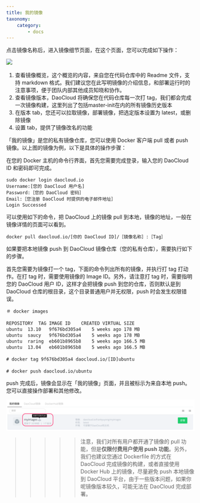 ```yaml
---
title: 我的镜像
taxonomy:
    category:
        - docs
---
```


点击镜像名称后，进入镜像细节页面，在这个页面，您可以完成如下操作：

![](DashboardDaoCloud1.png)

1. 查看镜像概览，这个概览的内容，来自您在代码仓库中的 Readme 文件，支持 markdown 格式。我们建议您在此写明镜像的介绍信息，和部署运行时的注意事项，便于团队内部其他成员知晓和协作。
2. 查看镜像版本，DaoCloud 将确保您在代码仓库每一次打 tag，我们都会完成一次镜像构建，这里列出了包括master-init在内的所有镜像历史版本
3. 在版本 tab，您还可以拉取镜像，部署镜像，把选定版本设置为 latest，或删除镜像
4. 设置 tab，提供了镜像改名的功能

「我的镜像」是您的私有镜像仓库，您可以使用 Docker 客户端 pull 或者 push 镜像。以上图的镜像为例，以下是具体的操作步骤：

在您的 Docker 主机的命令行界面，首先您需要完成登录，输入您的 DaoCloud ID 和密码即可完成。

```
sudo docker login daocloud.io
Username:[您的 DaoCloud 用户名]
Password:［您的 DaoCloud 密码］
Email:［您注册 DaoCloud 时提供的电子邮件地址］
Login Successed

```

可以使用如下的命令，把 DaoCloud 上的镜像 pull 到本地，镜像的地址，一般在镜像详情的页面可以看到。

```
docker pull daocloud.io/[你的 DaoCloud ID]/［镜像名称］:［Tag］  
```

如果要把本地镜像 push 到 DaoCloud 镜像仓库（您的私有仓库），需要执行如下的步骤。

首先您需要为镜像打一个 tag，下面的命令列出所有的镜像，并执行打 tag 打动作。在打 tag 时，需要使用镜像的 Image ID。另外，请注意打 tag 时，需要指明您的 DaoCloud 用户 ID，这样才会把镜像 push 到您的仓库，否则默认是到 DaoCloud 仓库的根目录，这个目录普通用户并无权限，push 时会发生权限错误。

```shell
＃ docker images

REPOSITORY	TAG	IMAGE ID	CREATED	VIRTUAL SIZE
ubuntu	13.10	9f676bd305a4	5 weeks ago	178 MB
ubuntu	saucy	9f676bd305a4	5 weeks ago	178 MB
ubuntu	raring	eb601b8965b8	5 weeks ago	166.5 MB
ubuntu	13.04	eb601b8965b8	5 weeks ago	166.5 MB

# docker tag 9f676bd305a4 daocloud.io/[ID]ubuntu

# docker push daocloud.io/ubuntu
```

push 完成后，镜像会显示在「我的镜像」页面，并且被标示为来自本地 push。您可以直接操作部署和其他修改。

![](push.png)

>>>>> 注意，我们对所有用户都开通了镜像的 pull 功能，但是**仅限付费用户使用 push 功能**。另外，我们也建议您通过 Dockerfile 的方式在 DaoCloud 完成镜像的构建，或者直接使用 Docker Hub 上的镜像，尽量避免 push 本地镜像到 DaoCloud 平台，由于一些版本问题，如果你呢镜像版本较久，可能无法在 DaoCloud 完成部署。